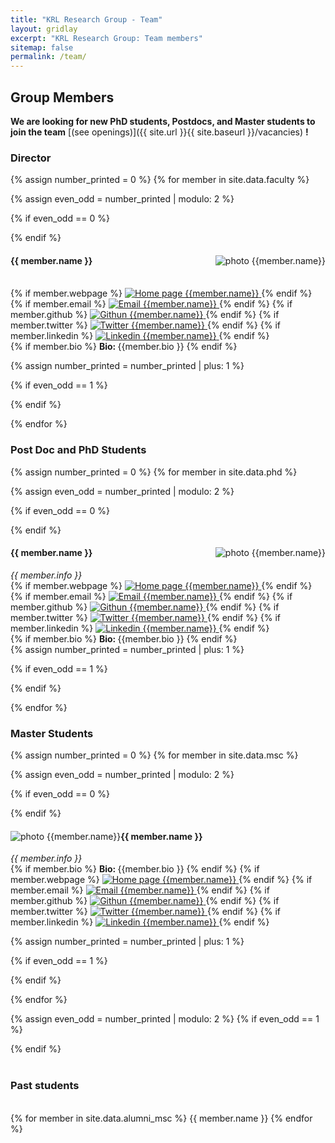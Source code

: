 ```yaml
---
title: "KRL Research Group - Team"
layout: gridlay
excerpt: "KRL Research Group: Team members"
sitemap: false
permalink: /team/
---
```


<h2 class="sapienza-text">Group Members</h2>

 **We are  looking for new PhD students, Postdocs, and Master students to join the team** [(see openings)]({{ site.url }}{{ site.baseurl }}/vacancies) **!**
<div class="row"></div>
<h3 class="sapienza-text">Director</h3>
{% assign number_printed = 0 %}
{% for member in site.data.faculty %}

{% assign even_odd = number_printed | modulo: 2 %}

{% if even_odd == 0 %}
<div class="row">
{% endif %}

<div class="col-sm-5 clearfix">
  <img src="{{ site.url }}{{ site.baseurl }}/images/teampic/{{ member.photo }}" alt="photo {{member.name}}" class="responsive" style="float: right" />
  <h4 class="person-name">{{ member.name }}</h4>
  <br/>
  {% if member.webpage %}
  <a href="{{member.webpage}}">
  <img src="{{ site.url }}{{ site.baseurl }}/images/icons/home.png" alt="Home page {{member.name}}" class="icons" />
  </a>
  {% endif %} 
  {% if member.email %}
  <a href="mailto:{{member.email}}">
  <img src="{{ site.url }}{{ site.baseurl }}/images/icons/email.png" alt="Email {{member.name}}" class="icons" />
  </a>
  {% endif %}
  {% if member.github %}
  <a href="https://github.com/{{member.github}}">
  <img src="{{ site.url }}{{ site.baseurl }}/images/icons/github.png" alt="Githun {{member.name}}" class="icons" />
  </a>
  {% endif %}
  {% if member.twitter %}
  <a href="https://twitter.com/{{member.twitter}}">
  <img src="{{ site.url }}{{ site.baseurl }}/images/icons/twitter.png" alt="Twitter {{member.name}}" class="icons" />
  </a>
  {% endif %}
  {% if member.linkedin %}
  <a href="https://www.linkedin.com/in/{{member.linkedin}}">
  <img src="{{ site.url }}{{ site.baseurl }}/images/icons/linkedin.png" alt="Linkedin {{member.name}}" class="icons" />
  </a>
  {% endif %}
  <br>
  {% if member.bio %}
  <b>Bio: </b>{{member.bio }}
  {% endif %}
 </div>

{% assign number_printed = number_printed | plus: 1 %}

{% if even_odd == 1 %}
</div>
{% endif %}

{% endfor %}

<div class="row"></div>
<h3 class="sapienza-text">Post Doc and PhD Students</h3>

{% assign number_printed = 0 %}
{% for member in site.data.phd %}

{% assign even_odd = number_printed | modulo: 2 %}

{% if even_odd == 0 %}
<div class="row">
{% endif %}
<div class="col-sm-5 clearfix">
  <img src="{{ site.url }}{{ site.baseurl }}/images/teampic/{{ member.photo }}" alt="photo {{member.name}}" class="responsive" style="float: right" />
  <h4 class="person-name">{{ member.name }}</h4>
  <i>
    {{ member.info }}
  </i>
  <br/>
  {% if member.webpage %}
  <a href="{{member.webpage}}">
  <img src="{{ site.url }}{{ site.baseurl }}/images/icons/home.png" alt="Home page {{member.name}}" class="icons" />
  </a>
  {% endif %} 
  {% if member.email %}
  <a href="mailto:{{member.email}}">
  <img src="{{ site.url }}{{ site.baseurl }}/images/icons/email.png" alt="Email {{member.name}}" class="icons" />
  </a>
  {% endif %}
  {% if member.github %}
  <a href="https://github.com/{{member.github}}">
  <img src="{{ site.url }}{{ site.baseurl }}/images/icons/github.png" alt="Githun {{member.name}}" class="icons" />
  </a>
  {% endif %}
  {% if member.twitter %}
  <a href="https://twitter.com/{{member.twitter}}">
  <img src="{{ site.url }}{{ site.baseurl }}/images/icons/twitter.png" alt="Twitter {{member.name}}" class="icons" />
  </a>
  {% endif %}
  {% if member.linkedin %}
  <a href="https://www.linkedin.com/in/{{member.linkedin}}">
  <img src="{{ site.url }}{{ site.baseurl }}/images/icons/linkedin.png" alt="Linkedin {{member.name}}" class="icons" />
  </a>
  {% endif %}
  <br>
  {% if member.bio %}
  <b>Bio: </b>{{member.bio }}
  {% endif %}
</div>
{% assign number_printed = number_printed | plus: 1 %}

{% if even_odd == 1 %}
</div>
{% endif %}

{% endfor %}

<div class="row"></div>
<h3 class="sapienza-text">Master Students</h3>

{% assign number_printed = 0 %}
{% for member in site.data.msc %}

{% assign even_odd = number_printed | modulo: 2 %}

{% if even_odd == 0 %}
<div class="row">
{% endif %}

<div class="col-sm-6 clearfix">
  <img src="{{ site.url }}{{ site.baseurl }}/images/teampic/{{ member.photo }}" alt="photo {{member.name}}" class="responsive" style="float: left" />
  <h4 class="person-name">{{ member.name }}</h4>
  <i>
    {{ member.info }}
  </i>
  <br>
  {% if member.bio %}
  <b>Bio: </b>{{member.bio }}
  {% endif %}
  {% if member.webpage %}
  <a href="{{member.webpage}}">
  <img src="{{ site.url }}{{ site.baseurl }}/images/icons/home.png" alt="Home page {{member.name}}" class="icons" />
  </a>
  {% endif %}
  {% if member.email %}
  <a href="mailto:{{member.email}}">
  <img src="{{ site.url }}{{ site.baseurl }}/images/icons/email.png" alt="Email {{member.name}}" class="icons" />
  </a>
  {% endif %}
  {% if member.github %}
  <a href="https://github.com/{{member.github}}">
  <img src="{{ site.url }}{{ site.baseurl }}/images/icons/github.png" alt="Githun {{member.name}}" class="icons" />
  </a>
  {% endif %}
  {% if member.twitter %}
  <a href="https://twitter.com/{{member.twitter}}">
  <img src="{{ site.url }}{{ site.baseurl }}/images/icons/twitter.png" alt="Twitter {{member.name}}" class="icons" />
  </a>
  {% endif %}
  {% if member.linkedin %}
  <a href="https://www.linkedin.com/in/{{member.linkedin}}">
  <img src="{{ site.url }}{{ site.baseurl }}/images/icons/linkedin.png" alt="Linkedin {{member.name}}" class="icons" />
  </a>
  {% endif %}
</div>

{% assign number_printed = number_printed | plus: 1 %}

{% if even_odd == 1 %}
</div>
{% endif %}

{% endfor %}


{% assign even_odd = number_printed | modulo: 2 %}
{% if even_odd == 1 %}
</div>
{% endif %}


<div>
<br/>
<h3 class="person-name">Past students</h3>
<br/>
{% for member in site.data.alumni_msc %}
{{ member.name }}
{% endfor %}
</div> 

